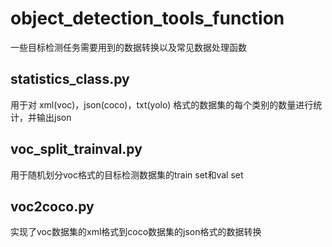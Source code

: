 # object_detection_tools_function
  一些目标检测任务需要用到的数据转换以及常见数据处理函数
##  statistics_class.py
用于对 xml(voc)，json(coco)，txt(yolo) 格式的数据集的每个类别的数量进行统计，并输出json
## voc_split_trainval.py
用于随机划分voc格式的目标检测数据集的train set和val set
## voc2coco.py
实现了voc数据集的xml格式到coco数据集的json格式的数据转换